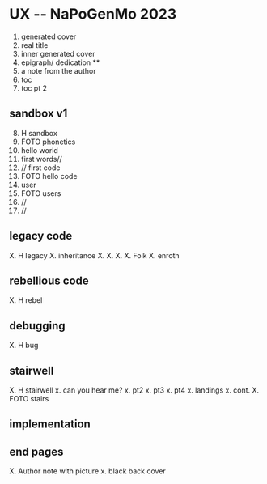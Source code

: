 
# UX -- NaPoGenMo 2023

1. generated cover
2. real title
3. inner generated cover
4. epigraph/ dedication **
5. a note from the author
6. toc
7. toc pt 2

## sandbox v1
8. H sandbox
9. FOTO phonetics
10. hello world
11. first words//
12. // first code
13. FOTO hello code 
14. user
15. FOTO users
16. //
17. //

## legacy code
X. H legacy 
X. inheritance
X.
X.
X. 
X. Folk
X. enroth
## rebellious code
X. H rebel

## debugging
X. H bug

## stairwell
X. H stairwell
x. can you hear me?
x. pt2
x. pt3
x. pt4
x. landings
x. cont.
X. FOTO stairs

## implementation

## end pages
X. Author note with picture 
x. black back cover